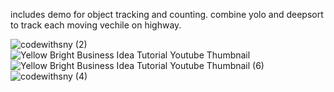 includes demo for object tracking and counting. 
combine yolo and deepsort to track each moving vechile on highway.

![codewithsny (2)](https://github.com/sunnykumar1516/YOLO/assets/25007015/84b1eece-c2c5-4003-8e1b-982d41e900f1)
![Yellow Bright Business Idea Tutorial Youtube Thumbnail](https://github.com/sunnykumar1516/YOLO/assets/25007015/0eb0491a-d2f4-4c0a-95ca-1a1b9fa36a4f)
![Yellow Bright Business Idea Tutorial Youtube Thumbnail (6)](https://github.com/sunnykumar1516/YOLO/assets/25007015/ad0a071e-ebbd-4d45-b313-717daa2b9e6c)
![codewithsny (4)](https://github.com/sunnykumar1516/YOLO/assets/25007015/a016daa6-f468-4a18-9f03-a5c8c6d9d388)
